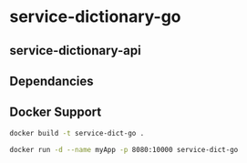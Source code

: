 # service-dictionary-go

## service-dictionary-api

## Dependancies

## Docker Support

```bash
docker build -t service-dict-go .  
```

```bash
docker run -d --name myApp -p 8080:10000 service-dict-go
```
